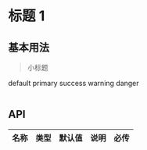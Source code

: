 <!-- 说明模板 -->

# 标题 1

## 基本用法

> 小标题

<!-- 展示 -->

<d-button type="default">default</d-button>
<d-button type="primary">primary</d-button>
<d-button type="success">success</d-button>
<d-button type="warning">warning</d-button>
<d-button type="danger">danger</d-button>

```html

```

## API

| 名称 | 类型 | 默认值 | 说明 | 必传 |
| :--: | :--: | :----: | ---- | ---- |
